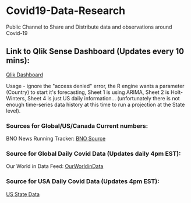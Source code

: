 # Covid19-Data-Research
Public Channel to Share and Distribute data and observations around Covid-19

## Link to Qlik Sense Dashboard (Updates every 10 mins): 
[Qlik Dashboard](https://pe.qlik.com/sense/app/461ae7bb-0091-454f-9519-9835af3b8019/sheet/92c809cd-7a99-4b2f-b053-6198dda1ddab/state/analysis)

Usage - ignore the "access denied" error, the R engine wants a parameter (Country) to start it's forecasting, Sheet 1 is using ARIMA, Sheet 2 is Holt-Winters, Sheet 4 is just US daily information... (unfortunately there is not enough time-series data history at this time to run a projection at the State level).

### Sources for Global/US/Canada Current numbers:  
BNO News Running Tracker:  [BNO Source](https://docs.google.com/spreadsheets/d/e/2PACX-1vR30F8lYP3jG7YOq8es0PBpJIE5yvRVZffOyaqC0GgMBN6yt0Q-NI8pxS7hd1F9dYXnowSC6zpZmW9D/pubhtml#)

### Source for Global Daily Covid Data (Updates daily 4pm EST):
Our World in Data Feed: [OurWorldinData](https://covid.ourworldindata.org/data/ecdc/full_data.csv)

### Source for USA Daily Covid Data (Updates 4pm EST):
[US State Data](https://docs.google.com/spreadsheets/u/2/d/e/2PACX-1vRwAqp96T9sYYq2-i7Tj0pvTf6XVHjDSMIKBdZHXiCGGdNC0ypEU9NbngS8mxea55JuCFuua1MUeOj5/pubhtml#)






